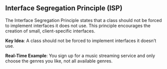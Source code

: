 ## Interface Segregation Principle (ISP)

The Interface Segregation Principle states that a class should not be forced to implement interfaces it does not use. This principle encourages the creation of small, client-specific interfaces.

**Key Idea**: A class should not be forced to implement interfaces it doesn’t use.

**Real-Time Example**: You sign up for a music streaming service and only choose the genres you like, not all available genres.
